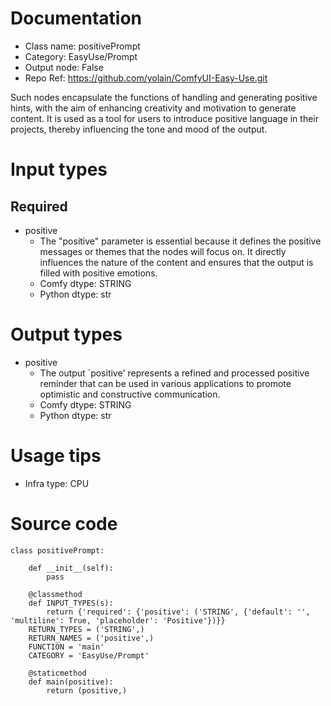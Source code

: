 # Documentation
- Class name: positivePrompt
- Category: EasyUse/Prompt
- Output node: False
- Repo Ref: https://github.com/yolain/ComfyUI-Easy-Use.git

Such nodes encapsulate the functions of handling and generating positive hints, with the aim of enhancing creativity and motivation to generate content. It is used as a tool for users to introduce positive language in their projects, thereby influencing the tone and mood of the output.

# Input types
## Required
- positive
    - The "positive" parameter is essential because it defines the positive messages or themes that the nodes will focus on. It directly influences the nature of the content and ensures that the output is filled with positive emotions.
    - Comfy dtype: STRING
    - Python dtype: str

# Output types
- positive
    - The output `positive' represents a refined and processed positive reminder that can be used in various applications to promote optimistic and constructive communication.
    - Comfy dtype: STRING
    - Python dtype: str

# Usage tips
- Infra type: CPU

# Source code
```
class positivePrompt:

    def __init__(self):
        pass

    @classmethod
    def INPUT_TYPES(s):
        return {'required': {'positive': ('STRING', {'default': '', 'multiline': True, 'placeholder': 'Positive'})}}
    RETURN_TYPES = ('STRING',)
    RETURN_NAMES = ('positive',)
    FUNCTION = 'main'
    CATEGORY = 'EasyUse/Prompt'

    @staticmethod
    def main(positive):
        return (positive,)
```